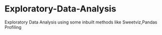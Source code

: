 # Exploratory-Data-Analysis
Exploratory Data Analysis using some inbuilt methods like Sweetviz,Pandas Profiling
